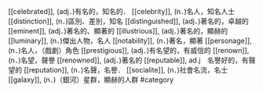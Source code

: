 [[celebrated]], (adj．)有名的，知名的． 
[[celebrity]], (n．)名人，知名人士 
[[distinction]], (n．)區別、差別，知名 
[[distinguished]], (adj．)著名的，卓越的 
[[eminent]], (adj．)著名的、顯著的 
[[illustrious]], (adj．)著名的，顯赫的 
[[luminary]], (n．)傑出人物，名人 
[[notability]], (n．)著名，顯著 
[[personage]], (n．)名人，（戲劇）角色 
[[prestigious]], (adj．)有名望的，有威信的 
[[renown]], (n．)名望，聲譽 
[[renowned]], (adj．)著名的 
[[reputable]], ad.j　名譽好的，有聲望的 
[[reputation]], (n．)名聲，名譽． 
[[socialite]], (n．)社會名流，名士 
[[galaxy]], (n．)（銀河）星群，顯赫的人群 
#category
